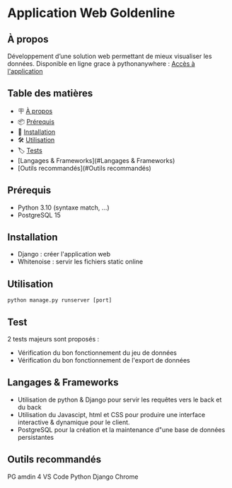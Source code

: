 # Application Web Goldenline


## À propos

Développement d’une solution web permettant de mieux visualiser les données. 
Disponible en ligne grace à pythonanywhere : [Accès à l'application](http://smartin17.eu.pythonanywhere.com/)

## Table des matières

- 🪧 [À propos](#à-propos)
- 📦 [Prérequis](#prérequis)
- 🚀 [Installation](#installation)
- 🛠️ [Utilisation](#utilisation)
- 🏷 [️Tests](#test)
- [️Langages & Frameworks](#Langages & Frameworks)
- [️Outils recommandés](#Outils recommandés)

## Prérequis

- Python 3.10 (syntaxe match, ...)
- PostgreSQL 15

## Installation

- Django : créer l'application web
- Whitenoise : servir les fichiers static online

## Utilisation

`python manage.py runserver [port]` 

## Test

2 tests majeurs sont proposés :
- Vérification du bon fonctionnement du jeu de données
- Vérification du bon fonctionnement de l'export de données

## Langages & Frameworks

- Utilisation de python & Django pour servir les requêtes vers le back et du back
- Utilisation du Javascipt, html et CSS pour produire une interface interactive & dynamique pour le client.
- PostgreSQL pour la création et la maintenance d"une base de données persistantes

## Outils recommandés

PG amdin 4
VS Code
Python
Django
Chrome
